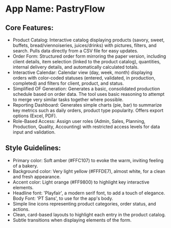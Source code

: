# **App Name**: PastryFlow

## Core Features:

- Product Catalog: Interactive catalog displaying products (savory, sweet, buffets, bread/viennoiseries, juices/drinks) with pictures, filters, and search. Pulls data directly from a CSV file for easy updates.
- Order Form: Structured order form mirroring the paper version, including client details, item selection (linked to the product catalog), quantities, internal delivery details, and automatically calculated totals.
- Interactive Calendar: Calendar view (day, week, month) displaying orders with color-coded statuses (entered, validated, in production, completed) and filters for client, product, and status.
- Simplified OF Generation: Generates a basic, consolidated production schedule based on order data. The tool uses basic reasoning to attempt to merge very similar tasks together where possible.
- Reporting Dashboard: Generates simple charts (pie, bar) to summarize key metrics such as daily orders, product type popularity. Offers export options (Excel, PDF).
- Role-Based Access: Assign user roles (Admin, Sales, Planning, Production, Quality, Accounting) with restricted access levels for data input and validation.

## Style Guidelines:

- Primary color: Soft amber (#FFC107) to evoke the warm, inviting feeling of a bakery.
- Background color: Very light yellow (#FFFDE7), almost white, for a clean and fresh appearance.
- Accent color: Light orange (#FF9800) to highlight key interactive elements.
- Headline font: 'Playfair', a modern serif font, to add a touch of elegance. Body Font: 'PT Sans', to use for the app's body.
- Simple line icons representing product categories, order status, and actions.
- Clean, card-based layouts to highlight each entry in the product catalog.
- Subtle transitions when displaying elements of the form.